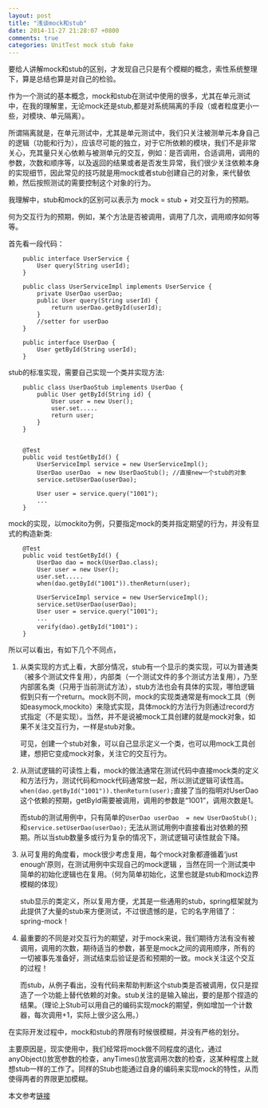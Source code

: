 ```yaml
---
layout: post
title: "浅谈mock和stub"
date: 2014-11-27 21:28:07 +0800
comments: true
categories: UnitTest mock stub fake
---
```


要给人讲解mock和stub的区别，才发现自己只是有个模糊的概念，索性系统整理下，算是总结也算是对自己的检验。

作为一个测试的基本概念，mock和stub在测试中使用的很多，尤其在单元测试中，在我的理解里，无论mock还是stub,都是对系统隔离的手段（或者粒度更小一些，对模块、单元隔离）。

所谓隔离就是，在单元测试中，尤其是单元测试中，我们只关注被测单元本身自己的逻辑（功能和行为），应该尽可能的独立，对于它所依赖的模块，我们不是非常关心，充其量只关心依赖与被测单元的交互，例如：是否调用，合适调用，调用的参数，次数和顺序等，以及返回的结果或者是否发生异常，我们很少关注依赖本身的实现细节，因此常见的技巧就是用mock或者stub创建自己的对象，来代替依赖，然后按照测试的需要控制这个对象的行为。

我理解中，stub和mock的区别可以表示为  mock = stub + 对交互行为的预期。

何为交互行为的预期，例如，某个方法是否被调用，调用了几次，调用顺序如何等等。

首先看一段代码：

		public interface UserService {
            User query(String userId);
        }

        public class UserServiceImpl implements UserService {
            private UserDao userDao; 
            public User query(String userId) {
                return userDao.getById(userId);
            }
            //setter for userDao
        }

        public interface UserDao {
            User getById(String userId);
        }

stub的标准实现，需要自己实现一个类并实现方法:

        public class UserDaoStub implements UserDao {
            public User getById(String id) {
                User user = new User();
                user.set.....
                return user;
            }
        }

    
        @Test
        public void testGetById() {
            UserServiceImpl service = new UserServiceImpl();
            UserDao userDao  = new UserDaoStub(); //直接new一个stub的对象
            service.setUserDao(userDao);

            User user = service.query("1001");
            ...
        }

mock的实现，以mockito为例，只要指定mock的类并指定期望的行为，并没有显式的构造新类:

		@Test
		public void testGetById() {
			UserDao dao = mock(UserDao.class);
			User user = new User();
			user.set.....
			when(dao.getById("1001")).thenReturn(user);

			UserServiceImpl service = new UserServiceImpl();
			service.setUserDao(userDao);
			User user = service.query("1001");
			...
			verify(dao).getById("1001")；
		}

所以可以看出，有如下几个不同点，

1. 从类实现的方式上看，大部分情况，stub有一个显示的类实现，可以为普通类（被多个测试文件复用），内部类（一个测试文件的多个测试方法复用），乃至内部匿名类（只用于当前测试方法），stub方法也会有具体的实现，哪怕逻辑假到只有一个return。mock则不同，mock的实现类通常是有mock工具（例如easymock,mockito）来隐式实现，具体mock的方法行为则通过record方式指定（不是实现）。当然，并不是说被mock工具创建的就是mock对象，如果不关注交互行为，一样是stub对象。

	可见，创建一个stub对象，可以自己显示定义一个类，也可以用mock工具创建，想把它变成mock对象，关注它的交互行为。

2. 从测试逻辑的可读性上看，mock的做法通常在测试代码中直接mock类的定义和方法行为，测试代码和mock代码通常放一起，所以测试逻辑可读性高。`when(dao.getById("1001")).thenReturn(user);`直接了当的指明对UserDao这个依赖的预期，getById需要被调用，调用的参数是“1001”，调用次数是1。
	
	而stub的测试用例中，只有简单的`UserDao userDao  = new UserDaoStub();` 和`service.setUserDao(userDao);` 无法从测试用例中直接看出对依赖的预期。所以当stub数量多或行为复杂的情况下，测试逻辑可读性就会下降。
	
3. 从可复用的角度看，mock很少考虑复用，每个mock对象都遵循着‘just enough’原则，在测试用例中实现自己的mock逻辑 ，当然在同一个测试类中简单的初始化逻辑也在复用。（何为简单初始化，这里也就是stub和mock边界模糊的体现）

	stub显示的类定义，所以复用方便，尤其是一些通用的stub，spring框架就为此提供了大量的stub来方便测试，不过很遗憾的是，它的名字用错了：spring-mock！
	
4. 最重要的不同是对交互行为的期望，对于mock来说，我们期待方法有没有被调用，调用的次数，期待适当的参数，甚至是mock之间的调用顺序，所有的一切被事先准备好，测试结束后验证是否和预期的一致。mock关注这个交互的过程！

	而stub，从例子看出，没有代码来帮助判断这个stub类是否被调用，仅只是捏造了一个功能上替代依赖的对象。stub关注的是输入输出，要的是那个捏造的结果。（理论上Stub可以用自己的编码实现mock的期望，例如增加一个计数器，每次调用+1，实际上很少这么用。）
	
	
在实际开发过程中，mock和stub的界限有时候很模糊，并没有严格的划分。

主要原因是，现实使用中，我们经常将mock做不同程度的退化，通过anyObject()放宽参数的检查，anyTimes()放宽调用次数的检查，这某种程度上就想stub一样的工作了。同样的Stub也能通过自身的编码来实现mock的特性，从而使得两者的界限更加模糊。


本文参考[链接](http://www.blogjava.net/aoxj/archive/2010/08/26/329975.html)